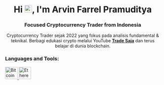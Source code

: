 <h1 align="center">Hi <img src="https://qpluspicture.oss-cn-beijing.aliyuncs.com/6LjjQA/Hi.gif" alt="Hi" width="24"/>, I'm Arvin Farrel Pramuditya</h1>
<h3 align="center">Focused Cryptocurrency Trader from Indonesia</h3>

<p align="center">
   Cryptocurrency Trader sejak 2022 yang fokus pada analisis fundamental & teknikal. Berbagi edukasi crypto melalui YouTube <a href="https://www.youtube.com/@tradesaja" target="_blank" rel="noreferrer">
    <strong>Trade Saja</strong></a> dan terus belajar di dunia blockchain. 
</p>

<h3 align="left">Languages and Tools:</h3>
<p align="left">
  <a href="https://bitcoin.org/en/" target="_blank" rel="noreferrer">
    <img src="https://upload.wikimedia.org/wikipedia/commons/4/46/Bitcoin.svg" alt="Bitcoin" width="40" height="40"/>
  </a>
  <a href="https://ethereum.org/en/" target="_blank" rel="noreferrer">
    <img src="https://upload.wikimedia.org/wikipedia/commons/0/05/Ethereum_logo_2014.svg" alt="Ethereum" width="40" height="40"/>
  </a>
</p>
